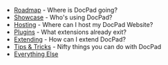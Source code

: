 - [Roadmap](https://github.com/balupton/docpad/wiki/Roadmap) - Where is DocPad going?
- [Showcase](https://github.com/balupton/docpad/wiki/Showcase) - Who's using DocPad?
- [Hosting](https://github.com/balupton/docpad/wiki/Hosting) - Where can I host my DocPad Website?
- [Plugins](https://github.com/balupton/docpad/wiki/Plugins) - What extensions already exit?
- [Extending](https://github.com/balupton/docpad/wiki/Extending) - How can I extend DocPad?
- [Tips & Tricks](https://github.com/balupton/docpad/wiki/Tips-&-Tricks) - Nifty things you can do with DocPad
- [Everything Else](https://github.com/balupton/docpad/wiki/_pages)